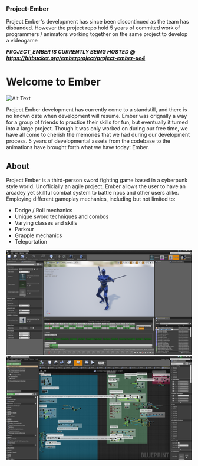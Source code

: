 ### Project-Ember
Project Ember's development has since been discontinued as the team has disbanded. However the project repo hold 5 years of commited work of programmers / animators working together on the same project to develop a videogame


***PROJECT_EMBER IS CURRENTLY BEING HOSTED @ https://bitbucket.org/emberproject/project-ember-ue4***


# Welcome to Ember

![Alt Text](https://github.com/Tamiyo/Project-Ember/blob/master/src/anims2.gif)

Project Ember development has currently come to a standstill, and there is no known date when development will resume. Ember was orignally a way for a group of friends to practice their skills for fun, but eventually it turned into a large project. Though it was only worked on during our free time, we have all come to cherish the memories that we had during our development process. 5 years of developmental assets from the codebase to the animations have brought forth what we have today: Ember.


## About

Project Ember is a third-person sword fighting game based in a cyberpunk style world. Unofficially an agile project, Ember allows the user to have an arcadey yet skillful combat system to battle npcs and other users alike. Employing different gameplay mechanics, including but not limited to:
  * Dodge / Roll mechanics
  * Unique sword techniques and combos
  * Varying classes and skills
  * Parkour
  * Grapple mechanics
  * Teleportation


![Alt Text](https://github.com/Tamiyo/Project-Ember/blob/master/src/anims3.png) ![Alt Text](https://github.com/Tamiyo/Project-Ember/blob/master/src/anims4.png)
